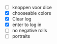-[ ] knoppen voor dice
-[x] chooseable colors
-[x] Clear log
-[x] enter to log in
-[ ] no negative rolls
-[ ] portraits
